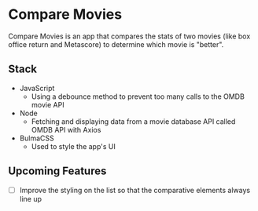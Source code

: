 # Compare Movies
Compare Movies is an app that compares the stats of two movies (like box office return and Metascore) to determine which movie is "better".

## Stack
* JavaScript
  * Using a debounce method to prevent too many calls to the OMDB movie API
* Node
  * Fetching and displaying data from a movie database API called OMDB API with Axios
* BulmaCSS
  * Used to style the app's UI

## Upcoming Features
- [ ] Improve the styling on the list so that the comparative elements always line up
